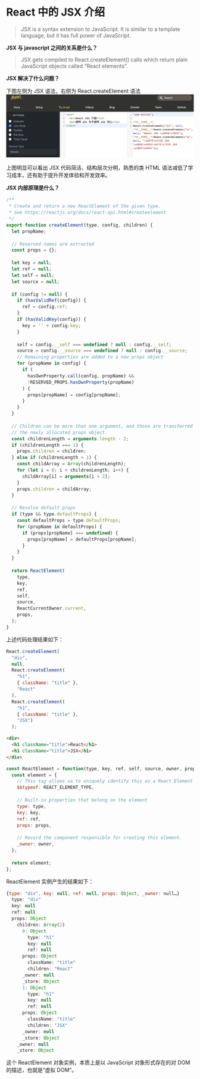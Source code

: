 # React 中的 JSX 介绍

> JSX is a syntax extension to JavaScript. It is similar to a template language, but it has full power of JavaScript.

**JSX 与 javascript 之间的关系是什么？**

> JSX gets compiled to React.createElement() calls which return plain JavaScript objects called “React elements”. 

**JSX 解决了什么问题？**

下图左侧为 JSX 语法，右侧为 React.createElement 语法
![JSX语法与React.createElement语法对比](https://github.com/kongyufei5039/react-docs/blob/main/image/react-jsx-compare.png)

上图明显可以看出 JSX 代码简洁、结构层次分明，熟悉的类 HTML 语法减低了学习成本，还有助于提升开发体验和开发效率。

**JSX 内部原理是什么？**

```javascript
/**
 * Create and return a new ReactElement of the given type.
 * See https://reactjs.org/docs/react-api.html#createelement
 */
export function createElement(type, config, children) {
  let propName;

  // Reserved names are extracted
  const props = {};

  let key = null;
  let ref = null;
  let self = null;
  let source = null;

  if (config != null) {
    if (hasValidRef(config)) {
      ref = config.ref;
    }
    if (hasValidKey(config)) {
      key = '' + config.key;
    }

    self = config.__self === undefined ? null : config.__self;
    source = config.__source === undefined ? null : config.__source;
    // Remaining properties are added to a new props object
    for (propName in config) {
      if (
        hasOwnProperty.call(config, propName) &&
        !RESERVED_PROPS.hasOwnProperty(propName)
      ) {
        props[propName] = config[propName];
      }
    }
  }

  // Children can be more than one argument, and those are transferred onto
  // the newly allocated props object.
  const childrenLength = arguments.length - 2;
  if (childrenLength === 1) {
    props.children = children;
  } else if (childrenLength > 1) {
    const childArray = Array(childrenLength);
    for (let i = 0; i < childrenLength; i++) {
      childArray[i] = arguments[i + 2];
    }
    props.children = childArray;
  }

  // Resolve default props
  if (type && type.defaultProps) {
    const defaultProps = type.defaultProps;
    for (propName in defaultProps) {
      if (props[propName] === undefined) {
        props[propName] = defaultProps[propName];
      }
    }
  }
 
  return ReactElement(
    type,
    key,
    ref,
    self,
    source,
    ReactCurrentOwner.current,
    props,
  );
}
```

上述代码处理结果如下：
```javascript
React.createElement(
  "div",
  null, 
  React.createElement(
    "h1",
    { className: "title" },
    "React"
  ),
  React.createElement(
    "h1",
    { className: "title" },
    "JSX")
  );
```
```html
<div>
  <h1 className="title">React</h1>
  <h1 className="title">JSX</h1>
</div>
```

```javascript
const ReactElement = function(type, key, ref, self, source, owner, props) {
  const element = {
    // This tag allows us to uniquely identify this as a React Element
    $$typeof: REACT_ELEMENT_TYPE,

    // Built-in properties that belong on the element
    type: type,
    key: key,
    ref: ref,
    props: props,

    // Record the component responsible for creating this element.
    _owner: owner,
  };

  return element;
};
```

ReactElement 实例产生的结果如下：
```javascript
{type: "div", key: null, ref: null, props: Object, _owner: null…}
  type: "div"
  key: null
  ref: null
  props: Object
    children: Array(2)
      0: Object
        type: "h1"
        key: null
        ref: null
      props: Object
        className: "title"
        children: "React"
      _owner: null
      _store: Object
      1: Object
        type: "h1"
        key: null
        ref: null
      props: Object
        className: "title"
        children: "JSX"
      _owner: null
      _store: Object
    _owner: null
    _store: Object
```
这个 ReactElement 对象实例，本质上是以 JavaScript 对象形式存在的对 DOM 的描述，也就是“虚拟 DOM”。
